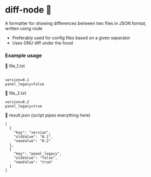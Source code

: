 # diff-node 📂
A formatter for showing differences between two files in JSON format, written using node
<br>
- Preferably used for config files based on a given separator
- Uses GNU diff under the hood

<h3>Example usage</h3>
📑 file_1.txt
<br>
<br>

    version=0.1
    panel_legacy=false
    
📑 file_2.txt

    version=0.2
    panel_legacy=true

📗 result.json (script pipes everything here)
<br>

    [
      {
        "key": "version",
        "oldValue": "0.1",
        "newValue": "0.2"
      },
      {
        "key": "panel_legacy",
        "oldValue": "false",
        "newValue": "true"
      }
    ]
    
    



